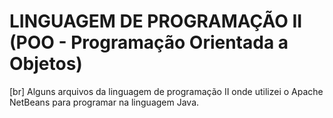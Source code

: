 # LINGUAGEM DE PROGRAMAÇÃO II (POO - Programação Orientada a Objetos)
[br]
Alguns arquivos da linguagem de programação II onde utilizei o Apache NetBeans para programar na linguagem Java.
